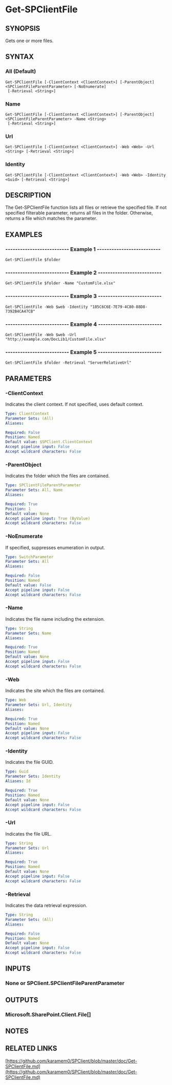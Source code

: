 # Get-SPClientFile

## SYNOPSIS
Gets one or more files.

## SYNTAX

### All (Default)
```
Get-SPClientFile [-ClientContext <ClientContext>] [-ParentObject] <SPClientFileParentParameter> [-NoEnumerate]
 [-Retrieval <String>]
```

### Name
```
Get-SPClientFile [-ClientContext <ClientContext>] [-ParentObject] <SPClientFileParentParameter> -Name <String>
 [-Retrieval <String>]
```

### Url
```
Get-SPClientFile [-ClientContext <ClientContext>] -Web <Web> -Url <String> [-Retrieval <String>]
```

### Identity
```
Get-SPClientFile [-ClientContext <ClientContext>] -Web <Web> -Identity <Guid> [-Retrieval <String>]
```

## DESCRIPTION
The Get-SPClientFile function lists all files or retrieve the specified file.
If not specified filterable parameter, returns all files in the folder.
Otherwise, returns a file which matches the parameter.

## EXAMPLES

### -------------------------- Example 1 --------------------------
```
Get-SPClientFile $folder
```

### -------------------------- Example 2 --------------------------
```
Get-SPClientFile $folder -Name "CustomFile.xlsx"
```

### -------------------------- Example 3 --------------------------
```
Get-SPClientFile -Web $web -Identity "185C6C6E-7E79-4C80-88D8-7392B4CA47CB"
```

### -------------------------- Example 4 --------------------------
```
Get-SPClientFile -Web $web -Url "http://example.com/DocLib1/CustomFile.xlsx"
```

### -------------------------- Example 5 --------------------------
```
Get-SPClientFile $folder -Retrieval "ServerRelativeUrl"
```

## PARAMETERS

### -ClientContext
Indicates the client context.
If not specified, uses default context.

```yaml
Type: ClientContext
Parameter Sets: (All)
Aliases: 

Required: False
Position: Named
Default value: $SPClient.ClientContext
Accept pipeline input: False
Accept wildcard characters: False
```

### -ParentObject
Indicates the folder which the files are contained.

```yaml
Type: SPClientFileParentParameter
Parameter Sets: All, Name
Aliases: 

Required: True
Position: 1
Default value: None
Accept pipeline input: True (ByValue)
Accept wildcard characters: False
```

### -NoEnumerate
If specified, suppresses enumeration in output.

```yaml
Type: SwitchParameter
Parameter Sets: All
Aliases: 

Required: False
Position: Named
Default value: False
Accept pipeline input: False
Accept wildcard characters: False
```

### -Name
Indicates the file name including the extension.

```yaml
Type: String
Parameter Sets: Name
Aliases: 

Required: True
Position: Named
Default value: None
Accept pipeline input: False
Accept wildcard characters: False
```

### -Web
Indicates the site which the files are contained.

```yaml
Type: Web
Parameter Sets: Url, Identity
Aliases: 

Required: True
Position: Named
Default value: None
Accept pipeline input: False
Accept wildcard characters: False
```

### -Identity
Indicates the file GUID.

```yaml
Type: Guid
Parameter Sets: Identity
Aliases: Id

Required: True
Position: Named
Default value: None
Accept pipeline input: False
Accept wildcard characters: False
```

### -Url
Indicates the file URL.

```yaml
Type: String
Parameter Sets: Url
Aliases: 

Required: True
Position: Named
Default value: None
Accept pipeline input: False
Accept wildcard characters: False
```

### -Retrieval
Indicates the data retrieval expression.

```yaml
Type: String
Parameter Sets: (All)
Aliases: 

Required: False
Position: Named
Default value: None
Accept pipeline input: False
Accept wildcard characters: False
```

## INPUTS

### None or SPClient.SPClientFileParentParameter

## OUTPUTS

### Microsoft.SharePoint.Client.File[]

## NOTES

## RELATED LINKS

[https://github.com/karamem0/SPClient/blob/master/doc/Get-SPClientFile.md](https://github.com/karamem0/SPClient/blob/master/doc/Get-SPClientFile.md)

